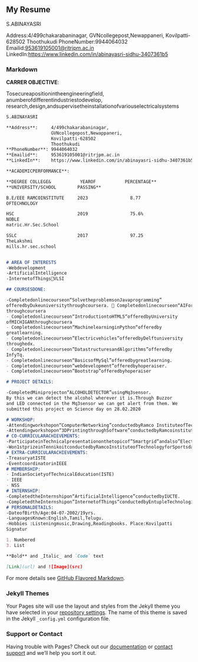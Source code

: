 ## My Resume
S.ABINAYASRI

Address:4/499chakarabaninagar,
GVNcollegepost,Newappaneri,
Kovilpatti-628502
Thoothukudi
PhoneNumber:9944064032
Emailid:953619105001@ritrjpm.ac.in
LinkedIn:https://www.linkedin.com/in/abinayasri-sidhu-3407361b5



### Markdown

**CARRER OBJECTIVE**:

Tosecureapositionintheengineeringfield, anumberofdifferentindustriestodevelop,
research,design,andsupervisetheinstallationofvariouselectricalsystems

```markdown
S.ABINAYASRI

**Address**:     4/499chakarabaninagar,
                 GVNcollegepost,Newappaneri,
                 Kovilpatti-628502
                 Thoothukudi
**PhoneNumber**: 9944064032
**Emailid**:     953619105001@ritrjpm.ac.in
**LinkedIn**:    https://www.linkedin.com/in/abinayasri-sidhu-3407361b5

**ACADEMICPERFORMANCE**:

**DEGREE COLLEGE&           YEAROF           PERCENTAGE**
**UNIVERSITY/SCHOOL        PASSING**

B.E/EEE RAMCOINSTITUTE     2023                8.77
OFTECHNOLOGY

HSC                        2019                75.6%
NOBLE
matric.Hr.Sec.School

SSLC                       2017                97.25     
TheLakshmi
mills.hr.sec.school


# AREA OF INTERESTS
-Webdevelopment
-ArtificialIntelligence
-InternetofThingsVLSI

## COURSESDONE:

-Completedonlinecourseon“SolvetheproblemsonJavaprogramming”
offeredbyDukeuniversitythroughcoursera.  Completedonlinecourseon“AIForEveryone”offeredbydeeplearning.ai
throughcoursera
- Completedonlinecourseon“IntroductiontoHTML5“offeredbyUniversity
ofMICHIGANthroughcoursera
- Completedonlinecourseon“MachinelearninginPython“offeredby
greatlearning.
- Completedonlinecourseon”Electricvehicles”offeredbyDelftuniversity
throughedx.
- Completedonlinecourseon”DatastructuresandAlgorithms”offeredby
InfyTq.
- Completedonlinecourseon“BasicsofMySql”offeredbygreatlearning.
- Completedonlinecourseon“webdevelopment”offeredbyhoperaiser.
- Completedonlinecourseon”Bootstrap”offeredbyhoperaiser

# PROJECT DETAILS:

-CompletedMiniprojecton“ALCOHOLDETECTOR”usingMq3sensor.
By this we can detect the alcohol wherever it is.Through Buzzor
and LED connected in the Mq3sensor we can get alert from them. We
submitted this project on Science day on 28.02.2020

# WORKSHOP:
-Attendingworkshopon“ComputerNetworking”conductedbyRamco InstituteofTechnology
-Attendingworkshopon“3DPrintingthroughSoftware”conductedbyRamcoinstituteoftechnology
# CO-CURRICULARACHIEVEMENTS:
-ParticipateinTechnicalpresentationonthetopicof”Smartgrid”andalso”ElectricHybridvechicles”
-Won1stprizeinTennikoitconductedbyRamcoInstituteofTechnologyforSportsdayevent.
# EXTRA-CURRICULARACHIEVEMENTS:
-TreasuryatISTE
-EventcoordinatorinIEEE
# MEMBERSHIP:
- IndianSocietyofTechnicalEducation(ISTE)
- IEEE
- NSS
# INTERNSHIP:
-CompletedtheInternshipon“ArtificialIntelligence”conductedbyIUCTE.
-CompletedtheInternshipon”InternetofThings”conductedbyEntupleTechnologies.
# PERSONALDETAILS:
-DateofBirth/Age:04-07-2002/19yrs.
-LanguagesKnown:English,Tamil,Telugu.
-Hobbies :Listeningmusic,Drawing,Readingbooks. Place:Kovilpatti
Signatur

1. Numbered
3. List

**Bold** and _Italic_ and `Code` text

[Link](url) and ![Image](src)
```

For more details see [GitHub Flavored Markdown](https://guides.github.com/features/mastering-markdown/).

### Jekyll Themes

Your Pages site will use the layout and styles from the Jekyll theme you have selected in your [repository settings](https://github.com/abiseeni/S.ABINAYASRI/settings/pages). The name of this theme is saved in the Jekyll `_config.yml` configuration file.

### Support or Contact

Having trouble with Pages? Check out our [documentation](https://docs.github.com/categories/github-pages-basics/) or [contact support](https://support.github.com/contact) and we’ll help you sort it out.
